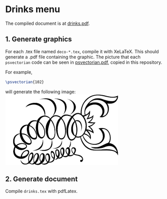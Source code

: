 # Drinks menu

The compiled document is at [drinks.pdf](drinks.pdf).

## 1. Generate graphics
For each .tex file named `deco-*.tex`, compile it with XeLaTeX.  This should generate a .pdf file containing the graphic.  The picture that each `psvectorian` code can be seen in [psvectorian.pdf](psvectorian.pdf), copied in this repository.

For example,
```tex
\psvectorian{102}
```
will generate the following image:
![psvectorian lobster](lobster.png)

## 2. Generate document
Compile `drinks.tex` with pdfLatex.
